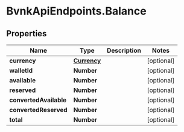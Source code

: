 # BvnkApiEndpoints.Balance

## Properties

Name | Type | Description | Notes
------------ | ------------- | ------------- | -------------
**currency** | [**Currency**](Currency.md) |  | [optional] 
**walletId** | **Number** |  | [optional] 
**available** | **Number** |  | [optional] 
**reserved** | **Number** |  | [optional] 
**convertedAvailable** | **Number** |  | [optional] 
**convertedReserved** | **Number** |  | [optional] 
**total** | **Number** |  | [optional] 


